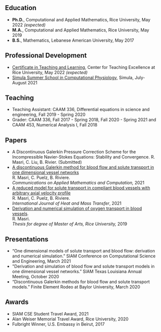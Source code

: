 ## Education 
- **Ph.D.**, Computational and Applied Mathematics, Rice University, May 2022 _(expected)_
- **M.A.**,  Computational and Applied Mathematics, Rice University, May 2019 
- **B.S.**,  Mathematics, Lebanese American University, May 2017 

## Professional Development 
- [Certificate in Teaching and Learning](https://cte.rice.edu/grads), Center for Teaching Excellence at Rice University, May 2022 _(expected)_ 
- [Simula Summer School in Computational Physiology](https://www.simula.no/education/courses/simula-summer-school-computational-physiology), Simula, July-August 2021 

## Teaching
- Teaching Assistant:  CAAM 336, Differential equations in science and engineering,
Fall 2019 - Spring 2020
- Grader:  CAAM 336, Fall 2017 - Spring 2018, Fall 2020 - Spring 2021 and CAAM 453, Numerical Analysis I, Fall 2018

## Papers 
-  A Discontinuous Galerkin Pressure Correction Scheme for the Incompressible Navier-Stokes Equations: Stability and Convergence. R. Masri, C. Liu, B. Rivier. (Submitted) 
- [A discontinuous Galerkin method for blood flow and solute transport in one dimensional vessel networks](https://link.springer.com/article/10.1007/s42967-021-00126-5)  
R. Masri, C. Puelz, B. Riviere.  
*Communications on Applied Mathematics and Computation,* 2021
- [A reduced model for solute transport in compliant blood vessels with arbitrary axial velocity profile](https://www.sciencedirect.com/science/article/pii/S0017931021004828)  
R. Masri, C. Puelz, B. Riviere.   
*International Journal of Heat and Mass Transfer*, 2021 
- [Derivation and numerical simulation of oxygen transport in blood vessels](https://scholarship.rice.edu/handle/1911/107400).  
R. Masri.  
*Thesis for degree of Master of Arts, Rice University,* 2019 <!--[link to thesis](https://scholarship.rice.edu/handle/1911/107400).-->

## Presentations 
- “One dimensional models of solute transport and blood flow: derivation and numerical simulation.” SIAM Conference on Computational Science and Engineering, March 2021
- "Derivation and simulation of blood flow and solute transport models in one dimensional vessel networks.” SIAM Texas Louisiana Annual Meeting, October 2020
- “Discontinuous Galerkin methods for blood flow and solute transport models.” Finite Element Rodeo at Baylor University, March 2020

## Awards 
- SIAM CSE Student Travel Award, 2021
- Alan Weiser Memorial Travel Award, Rice University, 2020
- Fulbright Winner, U.S. Embassy in Beirut, 2017

